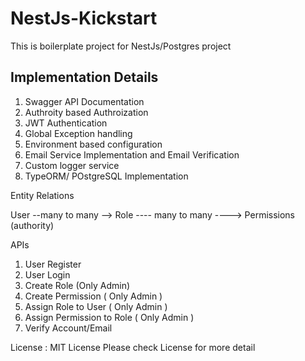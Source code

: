 # NestJs-Kickstart

This is boilerplate project for NestJs/Postgres project

## Implementation Details

1. Swagger API Documentation
2. Authroity based Authroization
3. JWT Authentication
4. Global Exception handling
5. Environment based configuration
6. Email Service Implementation and Email Verification
7. Custom logger service
8. TypeORM/ POstgreSQL Implementation

Entity Relations

User --many to many --> Role ---- many to many ----> Permissions (authority)

APIs
1. User Register
2. User Login
3. Create Role (Only Admin)
4. Create Permission ( Only Admin )
5. Assign Role to User ( Only Admin )
6. Assign Permission to Role ( Only Admin )
7. Verify Account/Email

License : MIT License
Please check License for more detail


